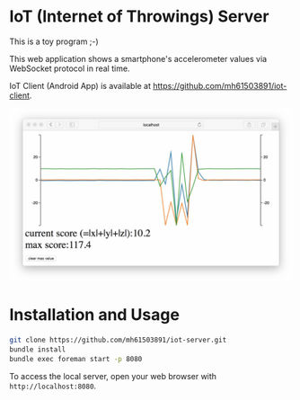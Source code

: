 # IoT (Internet of Throwings) Server

This is a toy program ;-)

This web application shows a smartphone's accelerometer values via WebSocket protocol  in real time.

IoT Client (Android App) is available at https://github.com/mh61503891/iot-client.

![](/screenshots/screenshot-1.jpg)

# Installation and Usage

```bash
git clone https://github.com/mh61503891/iot-server.git
bundle install
bundle exec foreman start -p 8080
```

To access the local server, open your web browser with `http://localhost:8080`.
